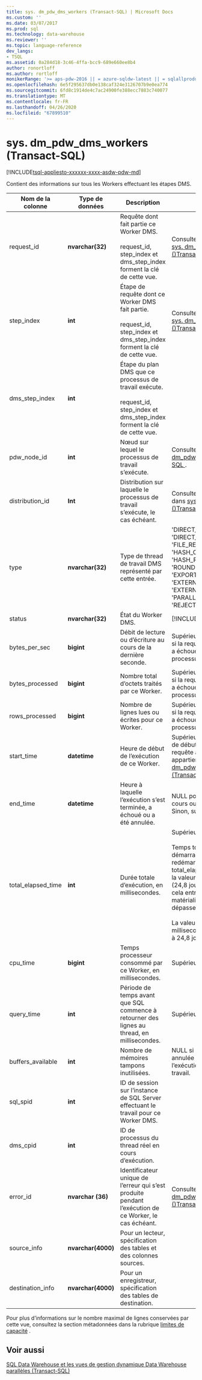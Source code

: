 ```yaml
---
title: sys. dm_pdw_dms_workers (Transact-SQL) | Microsoft Docs
ms.custom: ''
ms.date: 03/07/2017
ms.prod: sql
ms.technology: data-warehouse
ms.reviewer: ''
ms.topic: language-reference
dev_langs:
- TSQL
ms.assetid: 0a284d18-3c46-4ffa-bcc9-689e660ee8b4
author: ronortloff
ms.author: rortloff
monikerRange: '>= aps-pdw-2016 || = azure-sqldw-latest || = sqlallproducts-allversions'
ms.openlocfilehash: 6e5f295637db0e138caf324e3126707b9e0ea774
ms.sourcegitcommit: 6fd8c1914de4c7ac24900fe388ecc7883c740077
ms.translationtype: MT
ms.contentlocale: fr-FR
ms.lasthandoff: 04/26/2020
ms.locfileid: "67899510"
---
```

# <a name="sysdm_pdw_dms_workers-transact-sql"></a>sys. dm_pdw_dms_workers (Transact-SQL)
[!INCLUDE[tsql-appliesto-xxxxxx-xxxx-asdw-pdw-md](../../includes/tsql-appliesto-xxxxxx-xxxx-asdw-pdw-md.md)]

  Contient des informations sur tous les Workers effectuant les étapes DMS.  
  
|Nom de la colonne|Type de données|Description|Plage|  
|-----------------|---------------|-----------------|-----------|  
|request_id|**nvarchar(32)**|Requête dont fait partie ce Worker DMS.<br /><br /> request_id, step_index et dms_step_index forment la clé de cette vue.|Consultez request_id dans [sys. dm_pdw_exec_requests &#40;&#41;Transact-SQL ](../../relational-databases/system-dynamic-management-views/sys-dm-pdw-exec-requests-transact-sql.md).|  
|step_index|**int**|Étape de requête dont ce Worker DMS fait partie.<br /><br /> request_id, step_index et dms_step_index forment la clé de cette vue.|Consultez step_index dans [sys. dm_pdw_request_steps &#40;&#41;Transact-SQL ](../../relational-databases/system-dynamic-management-views/sys-dm-pdw-request-steps-transact-sql.md).|  
|dms_step_index|**int**|Étape du plan DMS que ce processus de travail exécute.<br /><br /> request_id, step_index et dms_step_index forment la clé de cette vue.||  
|pdw_node_id|**int**|Nœud sur lequel le processus de travail s’exécute.|Consultez node_id dans [sys. dm_pdw_nodes &#40;&#41;Transact-SQL ](../../relational-databases/system-dynamic-management-views/sys-dm-pdw-nodes-transact-sql.md).|  
|distribution_id|**Int**|Distribution sur laquelle le processus de travail s’exécute, le cas échéant.|Consultez distribution_id dans [sys. pdw_distributions &#40;&#41;Transact-SQL ](../../relational-databases/system-catalog-views/sys-pdw-distributions-transact-sql.md).|  
|type|**nvarchar(32)**|Type de thread de travail DMS représenté par cette entrée.|'DIRECT_CONVERTER', 'DIRECT_READER', 'FILE_READER', 'HASH_CONVERTER', 'HASH_READER', 'ROUNDROBIN_CONVERTER', 'EXPORT_READER', 'EXTERNAL_READER', 'EXTERNAL_WRITER', 'PARALLEL_COPY_READER', 'REJECT_WRITER', 'WRITER'|  
|status|**nvarchar(32)**|État du Worker DMS.|[!INCLUDE[ssInfoNA](../../includes/ssinfona-md.md)]|  
|bytes_per_sec|**bigint**|Débit de lecture ou d’écriture au cours de la dernière seconde.|Supérieur ou égal à 0. NULL si la requête a été annulée ou a échoué avant l’exécution du processus de travail.|  
|bytes_processed|**bigint**|Nombre total d’octets traités par ce Worker.|Supérieur ou égal à 0. NULL si la requête a été annulée ou a échoué avant l’exécution du processus de travail.|  
|rows_processed|**bigint**|Nombre de lignes lues ou écrites pour ce Worker.|Supérieur ou égal à 0. NULL si la requête a été annulée ou a échoué avant l’exécution du processus de travail.|  
|start_time|**datetime**|Heure de début de l’exécution de ce Worker.|Supérieur ou égal à l’heure de début de l’étape de requête à laquelle ce Worker appartient. Consultez [sys. dm_pdw_request_steps &#40;Transact-SQL&#41;](../../relational-databases/system-dynamic-management-views/sys-dm-pdw-request-steps-transact-sql.md).|  
|end_time|**datetime**|Heure à laquelle l’exécution s’est terminée, a échoué ou a été annulée.|NULL pour les Workers en cours ou mis en file d’attente. Sinon, supérieur à start_time.|  
|total_elapsed_time|**int**|Durée totale d’exécution, en millisecondes.|Supérieur ou égal à 0.<br /><br /> Temps total écoulé depuis le démarrage ou le redémarrage du système. Si total_elapsed_time dépasse la valeur maximale d’un entier (24,8 jours en millisecondes), cela entraînera un échec de matérialisation en raison d’un dépassement de capacité.<br /><br /> La valeur maximale en millisecondes est équivalente à 24,8 jours.|  
|cpu_time|**bigint**|Temps processeur consommé par ce Worker, en millisecondes.|Supérieur ou égal à 0.|  
|query_time|**int**|Période de temps avant que SQL commence à retourner des lignes au thread, en millisecondes.|Supérieur ou égal à 0.|  
|buffers_available|**int**|Nombre de mémoires tampons inutilisées.| NULL si la requête a été annulée ou a échoué avant l’exécution du processus de travail.|  
|sql_spid|**int**|ID de session sur l’instance de SQL Server effectuant le travail pour ce Worker DMS.||  
|dms_cpid|**int**|ID de processus du thread réel en cours d’exécution.||  
|error_id|**nvarchar (36)**|Identificateur unique de l’erreur qui s’est produite pendant l’exécution de ce Worker, le cas échéant.|Consultez error_id dans [sys. dm_pdw_request_steps &#40;&#41;Transact-SQL ](../../relational-databases/system-dynamic-management-views/sys-dm-pdw-request-steps-transact-sql.md).|  
|source_info|**nvarchar(4000)**|Pour un lecteur, spécification des tables et des colonnes sources.||  
|destination_info|**nvarchar(4000)**|Pour un enregistreur, spécification des tables de destination.||  
  
 Pour plus d’informations sur le nombre maximal de lignes conservées par cette vue, consultez la section métadonnées dans la rubrique [limites de capacité](/azure/sql-data-warehouse/sql-data-warehouse-service-capacity-limits#metadata) .  
  
## <a name="see-also"></a>Voir aussi  
 [SQL Data Warehouse et les vues de gestion dynamique Data Warehouse parallèles &#40;Transact-SQL&#41;](../../relational-databases/system-dynamic-management-views/sql-and-parallel-data-warehouse-dynamic-management-views.md)  
  
  
